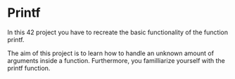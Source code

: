 # Printf

In this 42 project you have to recreate the basic functionality of the function printf.

The aim of this project is to learn how to handle an unknown amount of arguments inside a function. Furthermore, you familliarize yourself with the printf function.
